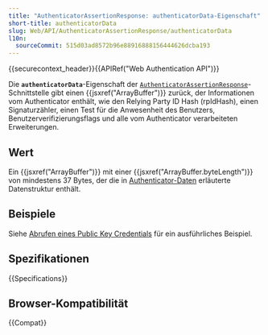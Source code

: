 ```yaml
---
title: "AuthenticatorAssertionResponse: authenticatorData-Eigenschaft"
short-title: authenticatorData
slug: Web/API/AuthenticatorAssertionResponse/authenticatorData
l10n:
  sourceCommit: 515d03ad8572b96e88916888156444626dcba193
---
```


{{securecontext_header}}{{APIRef("Web Authentication API")}}

Die **`authenticatorData`**-Eigenschaft der [`AuthenticatorAssertionResponse`](/de/docs/Web/API/AuthenticatorAssertionResponse)-Schnittstelle gibt einen {{jsxref("ArrayBuffer")}} zurück, der Informationen vom Authenticator enthält, wie den Relying Party ID Hash (rpIdHash), einen Signaturzähler, einen Test für die Anwesenheit des Benutzers, Benutzerverifizierungsflags und alle vom Authenticator verarbeiteten Erweiterungen.

## Wert

Ein {{jsxref("ArrayBuffer")}} mit einer {{jsxref("ArrayBuffer.byteLength")}} von mindestens 37 Bytes, der die in [Authenticator-Daten](/de/docs/Web/API/Web_Authentication_API/Authenticator_data) erläuterte Datenstruktur enthält.

## Beispiele

Siehe [Abrufen eines Public Key Credentials](/de/docs/Web/API/CredentialsContainer/get#retrieving_a_public_key_credential) für ein ausführliches Beispiel.

## Spezifikationen

{{Specifications}}

## Browser-Kompatibilität

{{Compat}}

